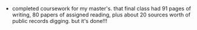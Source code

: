 - completed coursework for my master's. that final class had 91 pages of writing, 80 papers of assigned reading, plus about 20 sources worth of public records digging. but it's done!!!